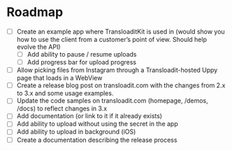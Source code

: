 # Roadmap

- [ ] Create an example app where TransloaditKit is used in (would show you how to use the client from a customer’s point of view. Should help evolve the API)
   - [ ] Add ability to pause / resume uploads
   - [ ] Add progress bar for upload progress 
- [ ] Allow picking files from Instagram through a Transloadit-hosted Uppy page that loads in a WebView
- [ ] Create a release blog post on transloadit.com with the changes from 2.x to 3.x and some usage examples.
- [ ] Update the code samples on transloadit.com (homepage, /demos, /docs) to reflect changes in 3.x
- [ ] Add documentation (or link to it if it already exists)
- [ ] Add ability to upload without using the secret in the app
- [ ] Add ability to upload in background (iOS)
- [ ] Create a documentation describing the release process
